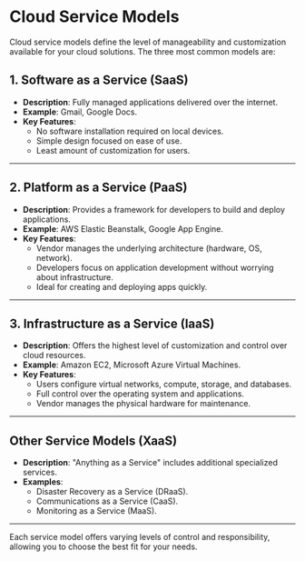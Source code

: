# Cloud Service Models

Cloud service models define the level of manageability and customization available for your cloud solutions. The three most common models are:

## 1. Software as a Service (SaaS)

- **Description**: Fully managed applications delivered over the internet.
- **Example**: Gmail, Google Docs.
- **Key Features**:
  - No software installation required on local devices.
  - Simple design focused on ease of use.
  - Least amount of customization for users.

---

## 2. Platform as a Service (PaaS)

- **Description**: Provides a framework for developers to build and deploy applications.
- **Example**: AWS Elastic Beanstalk, Google App Engine.
- **Key Features**:
  - Vendor manages the underlying architecture (hardware, OS, network).
  - Developers focus on application development without worrying about infrastructure.
  - Ideal for creating and deploying apps quickly.

---

## 3. Infrastructure as a Service (IaaS)

- **Description**: Offers the highest level of customization and control over cloud resources.
- **Example**: Amazon EC2, Microsoft Azure Virtual Machines.
- **Key Features**:
  - Users configure virtual networks, compute, storage, and databases.
  - Full control over the operating system and applications.
  - Vendor manages the physical hardware for maintenance.

---

## Other Service Models (XaaS)

- **Description**: "Anything as a Service" includes additional specialized services.
- **Examples**:
  - Disaster Recovery as a Service (DRaaS).
  - Communications as a Service (CaaS).
  - Monitoring as a Service (MaaS).

---

Each service model offers varying levels of control and responsibility, allowing you to choose the best fit for your needs.
